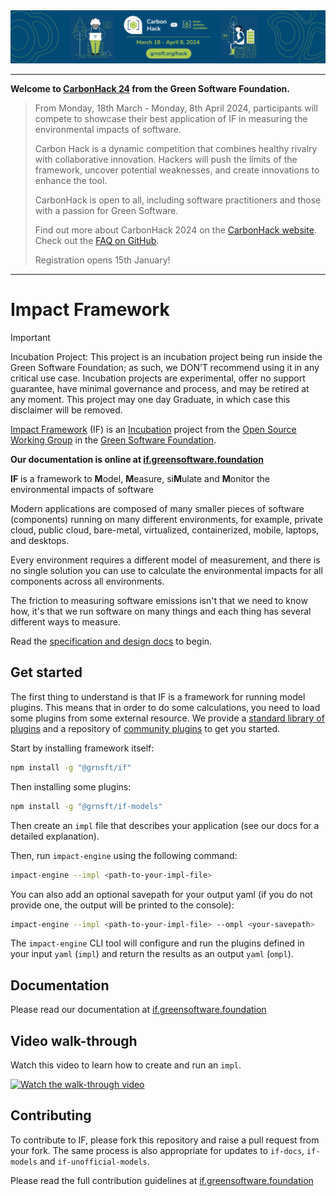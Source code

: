 <div id="header" align="center">
<img style=”margin: 0px” src=hack-banner.png alt=”banner” height=”500" />
</div>

----------------------------

**Welcome to [CarbonHack 24](https://grnsft.org/hack/github) from the Green Software Foundation.**

> From Monday, 18th March - Monday, 8th April 2024, participants will compete to showcase their best application of IF in measuring the environmental impacts of software. 
> 
> Carbon Hack is a dynamic competition that combines healthy rivalry with collaborative innovation. Hackers will push the limits of the framework, uncover potential weaknesses, and create innovations to enhance the tool.
> 
> CarbonHack is open to all, including software practitioners and those with a passion for Green Software.
>
> Find out more about CarbonHack 2024 on the [CarbonHack website](https://grnsft.org/hack/github). Check out the [FAQ on GitHub](https://github.com/Green-Software-Foundation/hack/blob/main/FAQ.md).
> 
> Registration opens 15th January!
----------------------------


# Impact Framework


> [!IMPORTANT]
> Incubation Project: This project is an incubation project being run inside the Green Software Foundation; as such, we DON’T recommend using it in any critical use case. Incubation projects are experimental, offer no support guarantee, have minimal governance and process, and may be retired at any moment. This project may one day Graduate, in which case this disclaimer will be removed.

[Impact Framework](https://greensoftwarefoundation.atlassian.net/wiki/spaces/~612dd45e45cd76006a84071a/pages/17072136/Opensource+Impact+Engine+Framework) (IF) is an [Incubation](https://oc.greensoftware.foundation/project-lifecycle.html#incubation) project from the [Open Source Working Group](https://greensoftwarefoundation.atlassian.net/wiki/spaces/~612dd45e45cd76006a84071a/pages/852049/Open+Source+Working+Group) in the [Green Software Foundation](https://greensoftware.foundation/).


**Our documentation is online at [if.greensoftware.foundation]([if.greensoftware.foundation](https://if.greensoftware.foundation/))**


**IF** is a framework to **M**odel, **M**easure, si**M**ulate and **M**onitor the environmental impacts of software

Modern applications are composed of many smaller pieces of software (components) running on many different environments, for example, private cloud, public cloud, bare-metal, virtualized, containerized, mobile, laptops, and desktops.

Every environment requires a different model of measurement, and there is no single solution you can use to calculate the environmental impacts for all components across all environments.      

The friction to measuring software emissions isn't that we need to know how, it's that we run software on many things and each thing has several different ways to measure.

Read the [specification and design docs](https://if.greensoftware.foundation) to begin.


## Get started

The first thing to understand is that IF is a framework for running model plugins. This means that in order to do some calculations, you need to load some plugins from some external resource. We provide a [standard library of plugins](https://github.com/Green-Software-Foundation/if-models) and a repository of [community plugins](https://github.com/Green-Software-Foundation/if-unofficial-models) to get you started. 

Start by installing framework itself:

```sh
npm install -g "@grnsft/if"
```
Then installing some plugins:

```sh
npm install -g "@grnsft/if-models"
```

Then create an `impl` file that describes your application (see our docs for a detailed explanation).

Then, run `impact-engine` using the following command:

```sh
impact-engine --impl <path-to-your-impl-file>
```

You can also add an optional savepath for your output yaml (if you do not provide one, the output will be printed to the console):

```sh
impact-engine --impl <path-to-your-impl-file> --ompl <your-savepath>
```

The `impact-engine` CLI tool will configure and run the plugins defined in your input `yaml` (`impl`) and return the results as an output `yaml` (`ompl`).


## Documentation

Please read our documentation at [if.greensoftware.foundation](https://if.greensoftware.foundation/)

## Video walk-through

Watch this video to learn how to create and run an `impl`.

[![Watch the walk-through video](https://i3.ytimg.com/vi/R-6eDM8AsvY/maxresdefault.jpg)](https://youtu.be/GW37Qd4AQbU)


## Contributing

To contribute to IF, please fork this repository and raise a pull request from your fork. The same process is also appropriate for updates to `if-docs`, `if-models` and `if-unofficial-models`.

Please read the full contribution guidelines at [if.greensoftware.foundation](https://if.greensoftware.foundation/Contributing)

